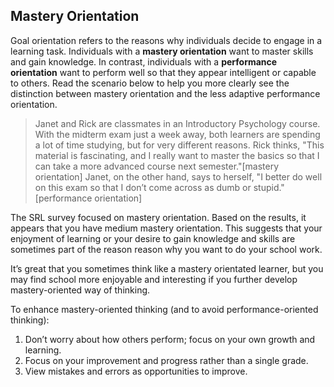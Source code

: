 ## Mastery Orientation

Goal orientation refers to the reasons why individuals decide to engage in a learning task. Individuals with a **mastery orientation** want to master skills and gain knowledge. In contrast, individuals with a **performance orientation** want to perform well so that they appear intelligent or capable to others. Read the scenario below to help you more clearly see the distinction between mastery orientation and the less adaptive performance orientation.

> Janet and Rick are classmates in an Introductory Psychology course. With the midterm exam just a week away, both learners are spending a lot of time studying, but for very different reasons. Rick thinks, "This material is fascinating, and I really want to master the basics so that I can take a more advanced course next semester."[mastery orientation] Janet, on the other hand, says to herself, "I better do well on this exam so that I don’t come across as dumb or stupid." [performance orientation]

The SRL survey focused on mastery orientation. Based on the results, it appears that you have medium mastery orientation. This suggests that your enjoyment of learning or your desire to gain knowledge and skills are sometimes part of the reason reason why you want to do your school work. 

It’s great that you sometimes think like a mastery orientated learner, but you may find school more enjoyable and interesting if you further develop mastery-oriented way of thinking. 

To enhance mastery-oriented thinking (and to avoid performance-oriented thinking): 

1.	Don’t worry about how others perform; focus on your own growth and learning. 
2.	Focus on your improvement and progress rather than a single grade.
3.	View mistakes and errors as opportunities to improve.
